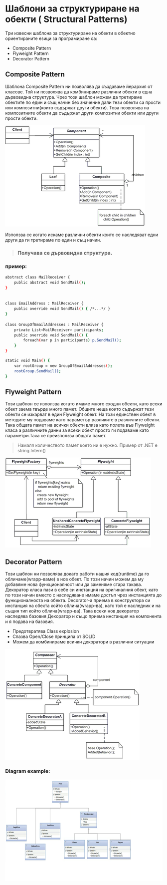 # Шаблони за структуриране на обекти ( Structural Patterns)

Три извесни шаблона за структуриранe на обекти в обектно ориентираните езици за програмиране са:

 *   Composite Pattern
 *   Flyweight Pattern
 *   Decorator Pattern

## Composite Pattern

Шаблона Composite Pattern  ни позволява да създаваме йерархия от класове.
Той ни позволява да комбинираме различни обекти в една дървовидна структура.
Чрез този шаблон можем да третираме обектите по един и същ начин без значение
дали тези обекти са прости или композитни(които съдържат други обекти).
Това позволява на композитните обекти да съдържат други композитни обекти или други
прости обекти.

![](composite.gif)

Използва се когато искаме различни обекти които се наследяват едни други да ги третираме по един и същ начин.
> ### Получава се дървовидна структура.

### пример:


```sh
abstract class MailReceiver {
    public abstract void SendMail();
}


class EmailAddress : MailReceiver {
    public override void SendMail() { /*...*/ }
}

class GroupOfEmailAddresses : MailReceiver {
    private List<MailReceiver> participants;
    public override void SendMail() {
        foreach(var p in participants) p.SendMail();
    }
}
```
```sh
static void Main() {
    var rootGroup = new GroupOfEmailAddresses();
    rootGroup.SendMail();
}
```

## Flyweight Pattern

 Този шаблон се използва когато имаме много сходни обекти, като всеки обект заема
твърде много памет. Общите неща които съдържат тези обекти се изкарват в един Flyweight обект.
На този единствен обект в методите му подаваме като параметър разликите в различните обекти.
Така общата памет на всички обекти влиза като полета във Flyweight класа а различните данни
за всеки обект просто ги подаваме като параметри.Така се преизползва общата памет.

> Намаля количеството памет което ни е нужно.
> Пример от .NET е string.Intern()

![](flyweight.gif)

## Decorator Pattern

Този шаблон ни позволява докато работи нашия код(runtime) да го обличаме(wrapp-ваме) в нов обект. По този начин можем да му добавяме нова функционалност или да заменяме стара такава.
Декоратор класа пази в себе си инстанция на оригиналния обект, като по този начин вместо с наследяване имаме достъп чрез инстанцията до функционалноста на обекта. Decorator-а приема в конструктора си инстанция на обекта който облича(wrapp-ва), като той е наследник и на същия тип който облича(wrapp-ва). 
Така всеки нов декоратор наследява базовия Декоратор и също приема инстанция на компонента и я подава на базовия.

- Предотвратява Class explosion 
-  Спазва Open/Close принципа от SOLID
- Можем да комбинираме всички декоратори в различни ситуации

![](decorator.gif)

### Diagram example:

![](decoratorDiagram.png)
